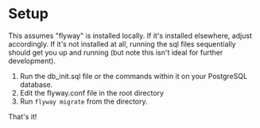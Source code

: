 # Setup

This assumes "flyway" is installed locally. If it's installed elsewhere, adjust accordingly. If it's not installed at all, running the sql files sequentially should get you up and running (but note this isn't ideal for further development).

1. Run the db_init.sql file or the commands within it on your PostgreSQL database. 
2. Edit the flyway.conf file in the root directory
3. Run `flyway migrate` from the directory.

That's it!